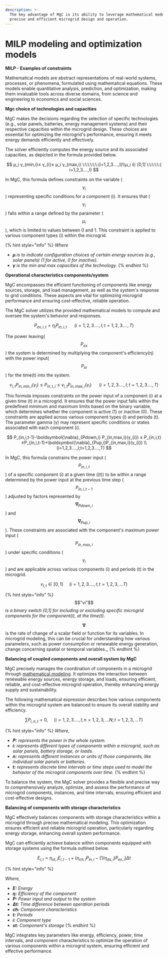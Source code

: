 ```yaml
---
description: >-
  The key advantage of MgC is its ability to leverage mathematical models for
  precise and efficient microgrid design and operation.
---
```


# MILP modeling and optimization models

**MILP - Examples of constraints**

Mathematical models are abstract representations of real-world systems, processes, or phenomena, formulated using mathematical equations. These models enable quantitative analysis, prediction, and optimization, making them invaluable tools across diverse domains, from science and engineering to economics and social sciences.

**Mgc choice of technologies and capacities**

MgC makes the decisions regarding the selection of specific technologies (e.g., solar panels, batteries, energy management systems) and their respective capacities within the microgrid design. These choices are essential for optimizing the microgrid's performance, ensuring it meets energy demands efficiently and effectively.&#x20;

The solver efficiently computes the energy source and its associated capacities, as depicted in the formula provided below.

$$
μ_i γ_{min,i}≤ γ_{i}≤ μ_i γ_{max,i}
\:\:\:\:\:\:(i=1,2,3....,I)\\μ_i ∈ [0,1] \:\:\:\:\:( i=1,2,3....,I)
$$

In MgC, this formula defines constraints on the variable ($$γ_{i}$$) representing specific conditions for a component (i). It ensures that ($$γ_{i}$$) falls within a range defined by the parameter ($$μ_{i}$$), which is limited to values between 0 and 1. This constraint is applied to various component types (i) within the microgrid.

{% hint style="info" %}
_Where_

* _**μ** is to indicate configuration choices of certain energy sources (e.g., solar panels) (1 for active, 0 for inactive)._
* _**γ** is the min and max capacities of the technology._
{% endhint %}

**Operational characteristics components/system**

MgC encompasses the efficient functioning of components like energy sources, storage, and load management, as well as the system's response to grid conditions. These aspects are vital for optimizing microgrid performance and ensuring cost-effective, reliable operation.

The MgC solver utilizes the provided mathematical models to compute and oversee the system's behavior and responses.

$$
P_{ex,i,t}=η_iP_{in,i,t}  \:\:\:\:\:\:(i=1,2,3....,I;t=1,2,3....,T)
$$

The power leaving($$P_{ex}$$) the system is determined by multiplying the component's efficiency(η) with the power input($$P_{in}$$) for the time(t) into the system.

$$
v_{i,t} P_{in,min,i}(γ_{i})≤ P_{in,t,i} ≤ v_{i,t}P_{in,max,i}(γ_{i})
\:\:\:\:\:\:(i=1,2,3....,I;t=1,2,3....,T)
$$

This formula imposes constraints on the power input of a component (i) at a given time (t) in a microgrid. It ensures that the power input falls within the predefined minimum and maximum limits based on the binary variable, which determines whether the component is active (1) or inactive (0). These constraints are applied across various component types (i) and periods (t). The parameter gamma (γ) may represent specific conditions or states associated with each component (i).

$$
P_{in,i,t-1}-\boldsymbol{\nabla}_{Pdown,i} P_{in,max,i}(γ_{i}) ≤ P_{in,i,t}≤P_{in,i,t-1}+\boldsymbol{\nabla}_{Pup,i}P_{in,max,i}(γ_{i})
\\(i=1,2,3....,I;t=1,2,3....,T)
$$

In MgC, this formula constrains the power input ($$P_{in,i,t}$$) of a specific component (i) at a given time ((t)) to be within a range determined by the power input at the previous time step ($$P_{in,i,t-1}$$) adjusted by factors represented by $$\boldsymbol{\nabla}_{P{down,i}}$$) and $$\boldsymbol{\nabla}_{Pup,i}$$). These constraints are associated with the component's maximum power input ($$P_{in,max,i}$$) under specific conditions ($$γ_{i}$$) and are applicable across various components (i) and periods (t) in the microgrid.

$$
v_{i,t} ∈ [0,1]  \:\:\:\:\:( i=1,2,3....,I; t=1,2,3,...T)
$$

{% hint style="info" %}
$$"νi"​$$_is a binary switch \[0,1] for including or excluding specific microgrid components for the component(i), at the time(t)._

$$\boldsymbol{\nabla}$$ is the rate of change of a scalar field or function for its variables. In microgrid modeling, this can be crucial for understanding how various parameters, such as power consumption or renewable energy generation, change concerning spatial or temporal variables._
{% endhint %}

**Balancing of coupled components and overall system by MgC**

MgC precisely manages the coordination of components in a microgrid through [mathematical modeling](milp-mathematical-modeling.md). It optimizes the interaction between renewable energy sources, energy storage, and loads, ensuring efficient, reliable, and cost-effective microgrid operation, thereby enhancing energy supply and sustainability.

The following mathematical expression describes how various components within the microgrid system are balanced to ensure its overall stability and efficiency.

$$
∑ P_{i,n,t}=0,\:\:\:\:\:( i=1,2,3....,I;n=1,2,3,...N;t=1,2,3,...T)
$$

{% hint style="info" %}
_Where,_&#x20;

* _**P:** represents the power in the whole system._
* _**i:** represents different types of components within a microgrid, such as solar panels, battery storage, or loads._
* _**n:** represents different instances or units of those components, like individual solar panels or batteries._
* _**t:** represents discrete time intervals or time steps used to model the behavior of the microgrid components over time._
{% endhint %}

To balance the system, the MgC solver provides a flexible and precise way to comprehensively analyze, optimize, and assess the performance of microgrid components, instances, and time intervals, ensuring efficient and cost-effective designs.

**Balancing of components with storage characteristics**

MgC effectively balances components with storage characteristics within a microgrid through precise mathematical modeling. This optimization ensures efficient and reliable microgrid operation, particularly regarding energy storage, enhancing overall system performance.

MgC can efficiently achieve balance within components equipped with storage systems using the formula outlined below.

$$
E_{i,t}=η_{st,i}E_{i,t-1}+(η_{ch,i}P_{in,i}-(1/η_{ds,i})P_{ex,i})Δt
$$

{% hint style="info" %}


_Where,_

* _**E:** Energy_
* _**η:** Efficiency of the component_
* _**P:** Power input and output to the system_
* _**Δt:** Time difference between operation periods_
* _**ch:** Component characteristics_
* _**t:** Periods_
* _**i:** Component type_
* _**st:** Component's storage_
{% endhint %}

MgC integrates key parameters like energy, efficiency, power, time intervals, and component characteristics to optimize the operation of various components within a microgrid system, ensuring efficient and effective performance.

